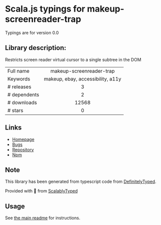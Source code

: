 
# Scala.js typings for makeup-screenreader-trap

Typings are for version 0.0

## Library description:
Restricts screen reader virtual cursor to a single subtree in the DOM

|                    |                 |
| ------------------ | :-------------: |
| Full name          | makeup-screenreader-trap |
| Keywords           | makeup, ebay, accessibility, a11y |
| # releases         | 3 |
| # dependents       | 2 |
| # downloads        | 12568 |
| # stars            | 0 |

## Links
- [Homepage](https://github.com/makeup-js/makeup-screenreader-trap#readme)
- [Bugs](https://github.com/makeup-js/makeup-screenreader-trap/issues)
- [Repository](https://github.com/makeup-js/makeup-screenreader-trap)
- [Npm](https://www.npmjs.com/package/makeup-screenreader-trap)
    


## Note
This library has been generated from typescript code from [DefinitelyTyped](https://definitelytyped.org).

Provided with :purple_heart: from [ScalablyTyped](https://github.com/oyvindberg/ScalablyTyped)

## Usage
See [the main readme](../../readme.md) for instructions.


